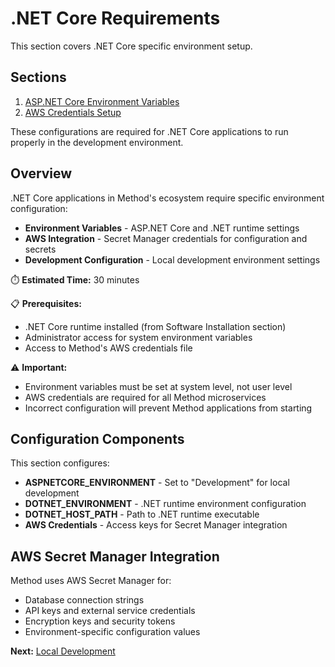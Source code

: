 # .NET Core Requirements

This section covers .NET Core specific environment setup.

## Sections

1. [ASP.NET Core Environment Variables](./aspnetcore-env.md)
2. [AWS Credentials Setup](./aws-credentials.md)

These configurations are required for .NET Core applications to run properly in the development environment.

## Overview

.NET Core applications in Method's ecosystem require specific environment configuration:

- **Environment Variables** - ASP.NET Core and .NET runtime settings
- **AWS Integration** - Secret Manager credentials for configuration and secrets
- **Development Configuration** - Local development environment settings

⏱️ **Estimated Time:** 30 minutes

📋 **Prerequisites:**
- .NET Core runtime installed (from Software Installation section)
- Administrator access for system environment variables
- Access to Method's AWS credentials file

⚠️ **Important:**
- Environment variables must be set at system level, not user level
- AWS credentials are required for all Method microservices
- Incorrect configuration will prevent Method applications from starting

## Configuration Components

This section configures:

- **ASPNETCORE_ENVIRONMENT** - Set to "Development" for local development
- **DOTNET_ENVIRONMENT** - .NET runtime environment configuration  
- **DOTNET_HOST_PATH** - Path to .NET runtime executable
- **AWS Credentials** - Access keys for Secret Manager integration

## AWS Secret Manager Integration

Method uses AWS Secret Manager for:
- Database connection strings
- API keys and external service credentials
- Encryption keys and security tokens
- Environment-specific configuration values

**Next:** [Local Development](../local-development/README.md)
